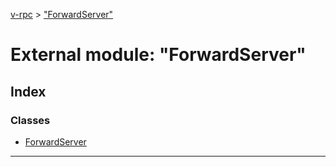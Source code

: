 [v-rpc](../README.md) > ["ForwardServer"](../modules/_forwardserver_.md)

# External module: "ForwardServer"

## Index

### Classes

* [ForwardServer](../classes/_forwardserver_.forwardserver.md)

---

